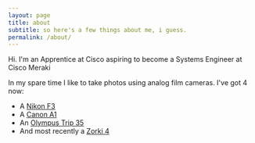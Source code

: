 ```yaml
---
layout: page
title: about
subtitle: so here's a few things about me, i guess.
permalink: /about/
---
```

Hi. I'm an Apprentice at Cisco aspiring to become a Systems Engineer at Cisco Meraki

In my spare time I like to take photos using analog film cameras. I've got 4 now: 
* A [Nikon F3][nikon f3]
* A [Canon A1][canon a1]
* An [Olympus Trip 35][olympus trip 35]
* And most recently a [Zorki 4][zorki 4]

[nikon f3]:http://www.kenrockwell.com/nikon/f3.htm
[canon a1]:https://en.wikipedia.org/wiki/Canon_A-1
[olympus trip 35]:http://www.kenrockwell.com/olympus/trip-35.htm
[zorki 4]:http://www.sovietcams.com/index.php?-394769545
